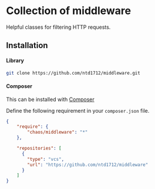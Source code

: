 # Collection of middleware

Helpful classes for filtering HTTP requests.

## Installation

#### Library

```bash
git clone https://github.com/ntd1712/middleware.git
```

#### Composer

This can be installed with [Composer](https://getcomposer.org/doc/00-intro.md)

Define the following requirement in your `composer.json` file.

```json
{
    "require": {
        "chaos/middleware": "*"
    },

    "repositories": [
      {
        "type": "vcs",
        "url": "https://github.com/ntd1712/middleware"
      }
    ]
}
```
